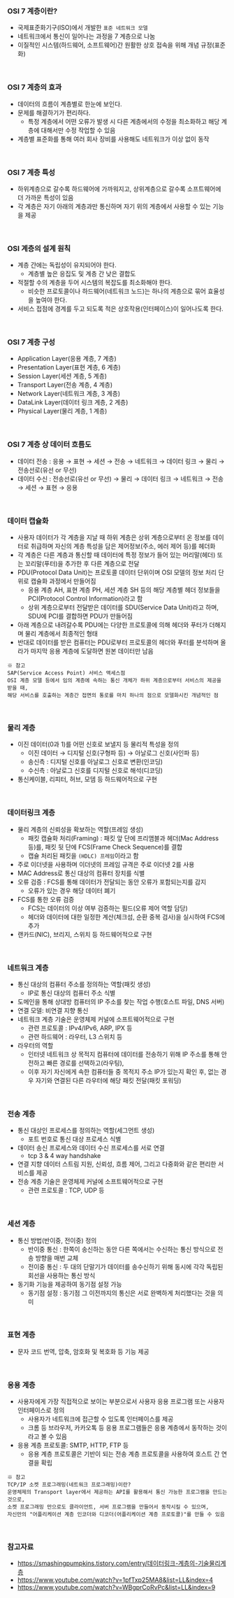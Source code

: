 ### OSI 7 계층이란?
+ 국제표준화기구(ISO)에서 개발한 `표준 네트워크 모델`
+ 네트워크에서 통신이 일어나는 과정을 7 계층으로 나눔
+ 이질적인 시스템(하드웨어, 소프트웨어)간 원활한 상호 접속을 위해 개념 규정(표준화)

<br>

### OSI 7 계층의 효과
+ 데이터의 흐름이 계층별로 한눈에 보인다.
+ 문제를 해결하기가 편리하다.
  + 특정 계층에서 어떤 오류가 발생 시 다른 계층에서의 수정을 최소화하고 해당 계층에 대해서만 수정 작업할 수 있음
+ 계층별 표준화를 통해 여러 회사 장비를 사용해도 네트워크가 이상 없이 동작

<br>

### OSI 7 계층 특성
+ 하위계층으로 갈수록 하드웨어에 가까워지고, 상위계층으로 갈수록 소프트웨어에 더 가까운 특성이 있음
+ 각 계층은 자기 아래의 계층과만 통신하며 자기 위의 계층에서 사용할 수 있는 기능을 제공

<br>

### OSI 계층의 설계 원칙
+ 계층 간에는 독립성이 유지되어야 한다.
  + 계층별 높은 응집도 및 계층 간 낮은 결합도
+ 적절할 수의 계층을 두어 시스템의 복잡도를 최소화해야 한다.
  + 비슷한 프로토콜이나 하드웨어(네트워크 노드)는 하나의 계층으로 묶어 효율성을 높여야 한다.
+ 서비스 접점에 경계를 두고 되도록 적은 상호작용(인터페이스)이 일어나도록 한다.

<br>

### OSI 7 계층 구성
+ Application Layer(응용 계층, 7 계층)
+ Presentation Layer(표현 계층, 6 계층)
+ Session Layer(세션 계층, 5 계층)
+ Transport Layer(전송 계층, 4 계층)
+ Network Layer(네트워크 계층, 3 계층)
+ DataLink Layer(데이터 링크 계층, 2 계층)
+ Physical Layer(물리 계층, 1 계층)

<br>

### OSI 7 계층 상 데이터 흐름도
+ 데이터 전송 : 응용 → 표현 → 세션 → 전송 → 네트워크 → 데이터 링크 → 물리 → 전송선로(유선 or 무선)
+ 데이터 수신 : 전송선로(유선 or 무선) → 물리 → 데이터 링크 → 네트워크 → 전송 → 세션 → 표현 → 응용

<br>

### 데이터 캡슐화
+ 사용자 데이터가 각 계층을 지날 때 하위 계층은 상위 계층으로부터 온 정보를 데이터로 취급하며 자신의 계층 특성을 담은 제어정보(주소, 에러 제어 등)를 헤더화
+ 각 계층은 다른 계층과 통신할 때 데이터에 특정 정보가 들어 있는 머리말(헤더) 또는 꼬리말(푸터)을 추가한 후 다른 계층으로 전달
+ PDU(Protocol Data Unit)는 프로토콜 데이터 단위이며 OSI 모델의 정보 처리 단위로 캡슐화 과정에서 만들어짐
  + 응용 계층 AH, 표현 계층 PH, 세션 계층 SH 등의 해당 계층별 헤더 정보들을 PCI(Protocol Control Information)라고 함
  + 상위 계층으로부터 전달받은 데이터를 SDU(Service Data Unit)라고 하며, SDU에 PCI를 결합하면 PDU가 만들어짐
+ 아래 계층으로 내려갈수록 PDU에는 다양한 프로토콜에 의해 헤더와 푸터가 더해지며 물리 계층에서 최종적인 형태
+ 반대로 데이터를 받은 컴퓨터는 PDU로부터 프로토콜의 헤더와 푸터를 분석하며 올라가 마지막 응용 계층에 도달하면 원본 데이터만 남음
```
※ 참고
SAP(Service Access Point) 서비스 액세스점
OSI 계층 모델 등에서 임의 계층에 속하는 통신 개체가 하위 계층으로부터 서비스의 제공을 받을 때, 
해당 서비스를 호출하는 계층간 접면의 통로를 마치 하나의 점으로 모델화시킨 개념적인 점
```

<br>

### 물리 계층
+ 이진 데이터(0과 1)를 어떤 신호로 보낼지 등 물리적 특성을 정의
  + 이진 데이터 → 디지털 신호(구형파 등) → 아날로그 신호(사인파 등)
  + 송신측 : 디지털 신호를 아날로그 신호로 변환(인코딩)
  + 수신측 : 아날로그 신호를 디지털 신호로 해석(디코딩)
+ 통신케이블, 리피터, 허브, 모뎀 등 하드웨어적으로 구현

<br>

### 데이터링크 계층
+ 물리 계층의 신뢰성을 확보하는 역할(프레임 생성)
  + 패킷 캡슐화 처리(Framing) : 패킷 앞 단에 프리앰블과 헤더(Mac Address 등)를, 패킷 뒷 단에 FCS(Frame Check Sequence)를 결합
  + 캡슐 처리된 패킷을 `(HDLC) 프레임`이라고 함
+ 주로 이더넷을 사용하며 이더넷의 프레임 규격은 주로 이더넷 2를 사용
+ MAC Address로 통신 대상의 컴퓨터 장치를 식별
+ 오류 검증 : FCS를 통해 데이터가 전달되는 동안 오류가 포함되는지를 감지
  + 오류가 있는 경우 해당 데이터 폐기
+ FCS를 통한 오류 검증
  + FCS는 데이터의 이상 여부 검증하는 필드(오류 제어 역할 담당)
  + 헤더와 데이터에 대한 일정한 계산(체크섬, 순환 중복 검사)을 실시하여 FCS에 추가
+ 랜카드(NIC), 브리지, 스위치 등 하드웨어적으로 구현

<br>

### 네트워크 계층
+ 통신 대상의 컴퓨터 주소를 정의하는 역할(패킷 생성)
  + IP로 통신 대상의 컴퓨터 주소 식별
+ 도메인을 통해 상대방 컴퓨터의 IP 주소를 찾는 작업 수행(호스트 파일, DNS 서버)
+ 연결 모델: 비연결 지향 통신
+ 네트워크 계층 기술은 운영체제 커널에 소프트웨어적으로 구현
  + 관련 프로토콜 : IPv4/IPv6, ARP, IPX 등
  + 관련 하드웨어 : 라우터, L3 스위치 등
+ 라우터의 역할
  + 인터넷 네트워크 상 목적지 컴퓨터에 데이터를 전송하기 위해 IP 주소를 통해 안전하고 빠른 경로를 선택하고(라우팅),
  + 이후 자기 자신에게 속한 컴퓨터들 중 목적지 주소 IP가 있는지 확인 후, 없는 경우 자기와 연결된 다른 라우터에 해당 패킷 전달(패킷 포워딩)

<br>

### 전송 계층
+ 통신 대상인 프로세스를 정의하는 역할(세그먼트 생성)
  + 포트 번호로 통신 대상 프로세스 식별
+ 데이터 송신 프로세스와 데이터 수신 프로세스를 서로 연결
  + tcp 3 & 4 way handshake
+ 연결 지향 데이터 스트림 지원, 신뢰성, 흐름 제어, 그리고 다중화와 같은 편리한 서비스를 제공
+ 전송 계층 기술은 운영체제 커널에 소프트웨어적으로 구현
  + 관련 프로토콜 : TCP, UDP 등

<br>

### 세션 계층
+ 통신 방법(반이중, 전이중) 정의
  + 반이중 통신 : 한쪽이 송신하는 동안 다른 쪽에서는 수신하는 통신 방식으로 전송 방향을 매번 교체
  + 전이중 통신 : 두 대의 단말기가 데이터를 송수신하기 위해 동시에 각각 독립된 회선을 사용하는 통신 방식
+ 동기화 기능을 제공하여 동기점 설정 가능
  + 동기점 설정 : 동기점 그 이전까지의 통신은 서로 완벽하게 처리했다는 것을 의미

<br>

### 표현 계층
+ 문자 코드 번역, 압축, 암호화 및 복호화 등 기능 제공

<br>

### 응용 계층
+ 사용자에게 가장 직접적으로 보이는 부분으로서 사용자 응용 프로그램 또는 사용자 인터페이스로 정의
  + 사용자가 네트워크에 접근할 수 있도록 인터페이스를 제공
  + 크롬 등 브라우저, 카카오톡 등 응용 프로그램들은 응용 계층에서 동작하는 것이라고 볼 수 있음
+ 응용 계층 프로토콜: SMTP, HTTP, FTP 등
  + 응용 계층 프로토콜은 기반이 되는 전송 계층 프로토콜을 사용하여 호스트 간 연결을 확립

```
※ 참고
TCP/IP 소켓 프로그래밍(네트워크 프로그래밍)이란?
운영체제의 Transport layer에서 제공하는 API를 활용해서 통신 가능한 프로그램을 만드는 것으로,
소켓 프로그래밍 만으로도 클라이언트, 서버 프로그램을 만들어서 동작시킬 수 있으며,
자신만의 "어플리케이션 계층 인코더와 디코더(어플리케이션 계층 프로토콜)"를 만들 수 있음
```

<br>

### 참고자료
+ https://smashingpumpkins.tistory.com/entry/데이터링크-계층의-기술물리계층
+ https://www.youtube.com/watch?v=1pfTxp25MA8&list=LL&index=4
+ https://www.youtube.com/watch?v=WBgprCoRvPc&list=LL&index=9
